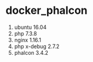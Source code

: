# docker_phalcon
1. ubuntu 16.04
2. php 7.3.8
3. nginx 1.16.1
4. php x-debug 2.7.2
5. phalcon 3.4.2
